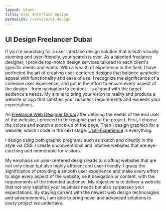 ```yaml
---
layout: blank
title: User Interface Design
permalink: /service/ui-design
---
```


## UI Design Freelancer Dubai

If you're searching for a user interface design solution that is both visually stunning and user-friendly, your search is over. As a talented freelance designer, I provide top-notch design services tailored to each client's specific needs and wants. With a wealth of experience in the field, I have perfected the art of creating user-centered designs that balance aesthetic appeal with functionality and ease of use. I recognize the significance of a cohesive user experience, and put in the effort to ensure every aspect of the design - from navigation to content - is aligned with the target audience's needs. My aim is to bring your vision to reality and produce a website or app that satisfies your business requirements and exceeds your expectations.

As [Freelance Web Designer Dubai](/) after defining the needs of the end user of the website, I proceed to the graphic part of the project. First, I choose the colors and sketch a mock-up of the page. Then I design graphics for a website, which I code in the next stage. [User-Experience](https://en.wikipedia.org/wiki/User_experience) is everything.
							
I design using both graphic programs such as sketch and directly in the style via CSS.
I create unconventional and intuitive websites that are eye-catching and memorable for visitors.

My emphasis on user-centered design leads to crafting websites that are not only clean but also highly efficient and user-friendly. I grasp the significance of providing a smooth user experience and make every effort to align every aspect of the website, be it navigation or content, with the requirements of the intended audience. My objective is to deliver a website that not only satisfies your business needs but also surpasses your expectations. By staying current with the newest web design technologies and advancements, I am able to bring novel and advanced solutions to every project we undertake.

